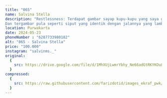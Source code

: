```yaml
---
title: "065"
name: Salvina Stella
description: "Restlessness: Terdapat gambar sayap kupu-kupu yang saya gambarkan seperti halnya kupu-kupu sama sekali tidak bisa melihat keindahan warna sayapnya, tapi kita bisa melihatnya. Begitupula kita, kadang kamu melihat dirimu selalu kurang, padahal orang lain bisa melihat dengan jelas betapa spesialnya dan berpotensinya dirimu. 
Dan tergambar pula seperti siput yang identik dengan jalannya yang lambat, seperti halnya walaupun kita terlambat dalam hal karna keterbatasan tapi jangan pernah putus asa untuk slalu berusaha lakukan yg terbaik, lebih baik terlambat daripada tidak mencoba sama sekali, lakukan perlahan tapi pasti."
location: Purwakarta
date: 2024-05-23
phoneNumber : "6287733980182"
alt: "065 - Salvina Stella"
price: "100.000"
instagram: "salvinms._"
original:
  {
    src: https://drive.google.com/file/d/1MhXUjLwmrYbhy_Ne66adGtRKYKOu8GHG/view?usp=sharing,
  }
compressed:
  {
    src: https://raw.githubusercontent.com/farizdotid/images_ekraf_pwk/main/purwarupa/compressed/065_salvina.jpg,
  }
---
```

